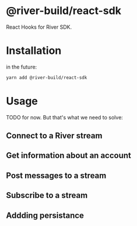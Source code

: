 # @river-build/react-sdk

React Hooks for River SDK.

# Installation

in the future:

```sh
yarn add @river-build/react-sdk
```

# Usage

TODO for now. But that's what we need to solve:

## Connect to a River stream

## Get information about an account

## Post messages to a stream

## Subscribe to a stream

## Addding persistance
